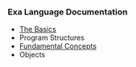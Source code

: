 ### Exa Language Documentation

* [The Basics](basics.md)
* Program Structures
* [Fundamental Concepts](concepts.md)
* Objects